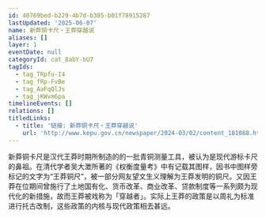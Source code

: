 ```yaml
---
id: 40769bed-b229-4b7d-b305-b01f78915287
lastUpdated: '2025-06-07'
name: 新莽铜卡尺・王莽穿越说
aliases: []
layer: 1
eventDate: null
categoryId: cat_8abY-bU7
tagIds:
  - tag_TRpfu-I4
  - tag_fRp-FvBe
  - tag_AaFqQlJs
  - tag_jKWvm6pa
timelineEvents: []
relations: []
titledLinks:
  - title: '链接: 新莽铜卡尺・王莽穿越说'
    url: 'http://www.kepu.gov.cn/newspaper/2024-03/02/content_181088.html'
---
```

新莽铜卡尺是汉代王莽时期所制造的的一批青铜测量工具，被认为是现代游标卡尺的鼻祖。在清代学者吴大澂所著的《权衡度量考》中有记载其图样，因书中图样旁标记的文字为“王莽铜尺”，被一部分网友望文生义理解为王莽发明的铜尺。又因王莽在位期间曾施行了土地国有化、货币改革、商业改革、贷款制度等一系列颇为现代化的新措施，故而王莽被戏称为「穿越者」。实际上王莽的政策是以周礼为标准进行托古改制，这些政策的内核与现代政策相去甚远。
